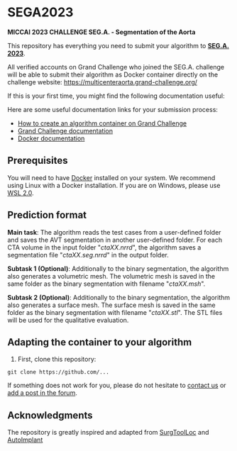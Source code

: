 # SEGA2023
**MICCAI 2023 CHALLENGE SEG.A. - Segmentation of the Aorta**


This repository has everything you need to submit your algorithm to <b>[SEG.A. 2023](https://multicenteraorta.grand-challenge.org/)</b>.

All verified accounts on Grand Challenge who joined the SEG.A. challenge will be able to submit their algorithm as Docker container directly on the challenge website: https://multicenteraorta.grand-challenge.org/


If this is your first time, you might find the following documentation useful:

Here are some useful documentation links for your submission process:
- [How to create an algorithm container on Grand Challenge](https://grand-challenge.org/blogs/create-an-algorithm/)
- [Grand Challenge documentation](https://comic.github.io/grand-challenge.org/algorithms.html)
- [Docker documentation](https://docs.docker.com/)


## Prerequisites

You will need to have [Docker](https://docs.docker.com/) installed on your system. We recommend using Linux with a Docker installation. If you are on Windows, please use [WSL 2.0](https://docs.microsoft.com/en-us/windows/wsl/install).

## Prediction format

**Main task**: The algorithm reads the test cases from a user-defined folder and saves the AVT segmentation in another user-defined folder. For each CTA volume in the input folder "*ctaXX.nrrd*", the algorithm saves a segmentation file "*ctaXX.seg.nrrd*" in the output folder. 

**Subtask 1 (Optional)**: Additionally to the binary segmentation, the algorithm also generates a volumetric mesh. The volumetric mesh is saved in the same folder as the binary segmentation with filename "*ctaXX.msh*". 

**Subtask 2 (Optional)**: Additionally to the binary segmentation, the algorithm also generates a surface mesh. The surface mesh is saved in the same folder as the binary segmentation with filename "*ctaXX.stl*". The STL files will be used for the qualitative evaluation. 

## Adapting the container to your algorithm

1. First, clone this repository:

```
git clone https://github.com/...
```



If something does not work for you, please do not hesitate to [contact us](mailto:sega.grandchallenge@gmail.com) or [add a post in the forum](https://grand-challenge.org/forums/forum/segmentation-modeling-and-meshing-of-the-aortic-vessel-tree-694/). 

## Acknowledgments

The repository is greatly inspired and adapted from [SurgToolLoc](https://github.com/aneeqzia-isi/surgtoolloc2022-category-1) and [AutoImplant](https://autoimplant2021.grand-challenge.org/)



